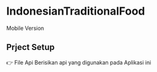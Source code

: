 # IndonesianTraditionalFood
Mobile Version
## Prject Setup
👉 File Api 
Berisikan api yang digunakan pada Aplikasi ini

